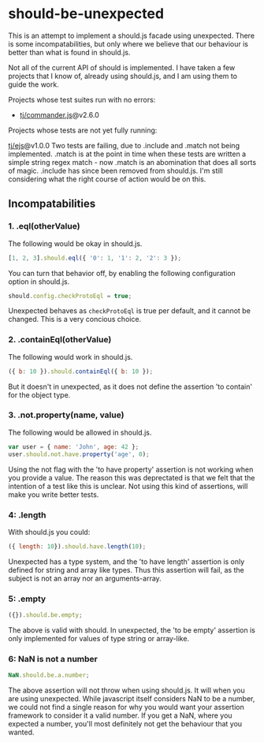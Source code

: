 # should-be-unexpected

This is an attempt to implement a should.js facade using unexpected.
There is some incompatabilities, but only where we believe that our
behaviour is better than what is found in should.js.

Not all of the current API of should is implemented. I have taken a
few projects that I know of, already using should.js, and I am using
them to guide the work.

Projects whose test suites run with no errors:

 - [tj/commander.js](https://github.com/tj/commander.js)@v2.6.0

Projects whose tests are not yet fully running:

[tj/ejs](https://github.com/tj/ejs)@v1.0.0
Two tests are failing, due to .include and .match not being
implemented.  .match is at the point in time when these tests are
written a simple string regex match - now .match is an abomination
that does all sorts of magic. .include has since been removed from
should.js. I'm still considering what the right course of action would
be on this.

## Incompatabilities

### 1. .eql(otherValue)

The following would be okay in should.js.

```javascript
[1, 2, 3].should.eql({ '0': 1, '1': 2, '2': 3 });
```

You can turn that behavior off, by enabling the following
configuration option in should.js.

```javascript
should.config.checkProtoEql = true;
```

Unexpected behaves as `checkProtoEql` is true per default, and it
cannot be changed. This is a very concious choice.

### 2. .containEql(otherValue)

The following would work in should.js.
```javascript
({ b: 10 }).should.containEql({ b: 10 });
```

But it doesn't in unexpected, as it does not define the assertion
'to contain' for the object type.

### 3. .not.property(name, value)

The following would be allowed in should.js.

```javascript
var user = { name: 'John', age: 42 };
user.should.not.have.property('age', 0);
```

Using the not flag with the 'to have property' assertion is not
working when you provide a value. The reason this was deprectated
is that we felt that the intention of a test like this is unclear.
Not using this kind of assertions, will make you write better tests.

### 4: .length

With should.js you could:

```javascript
({ length: 10}).should.have.length(10);
```

Unexpected has a type system, and the 'to have length' assertion is
only defined for string and array like types. Thus this assertion
will fail, as the subject is not an array nor an arguments-array.

### 5: .empty

```javascript
({}).should.be.empty;
```

The above is valid with should. In unexpected, the 'to be empty'
assertion is only implemented for values of type string or array-like.

### 6: NaN is not a number

```javascript
NaN.should.be.a.number;
```

The above assertion will not throw when using should.js. It will when
you are using unexpected. While javascript itself considers NaN to be a
number, we could not find a single reason for why you would want your
assertion framework to consider it a valid number. If you get a NaN,
where you expected a number, you'll most definitely not get the behaviour
that you wanted.
